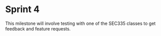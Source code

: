 # Sprint 4

This milestone will involve testing with one of the SEC335 classes to get feedback and feature requests.